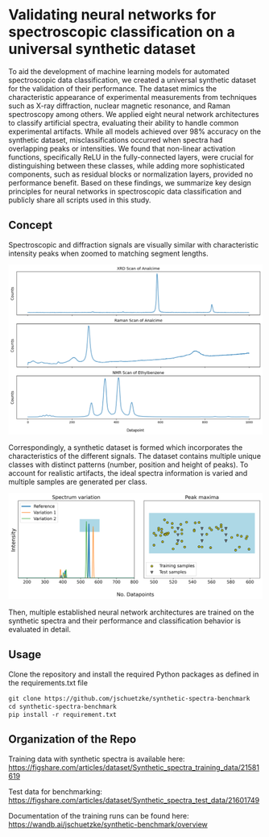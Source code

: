 # Validating neural networks for spectroscopic classification on a universal synthetic dataset
To aid the development of machine learning models for automated spectroscopic data classification, we created a universal synthetic dataset for the validation of their performance.
The dataset mimics the characteristic appearance of experimental measurements from techniques such as X-ray diffraction, nuclear magnetic resonance, and Raman spectroscopy among others.
We applied eight neural network architectures to classify artificial spectra, evaluating their ability to handle common experimental artifacts. 
While all models achieved over 98\% accuracy on the synthetic dataset, misclassifications occurred when spectra had overlapping peaks or intensities. 
We found that non-linear activation functions, specifically ReLU in the fully-connected layers, were crucial for distinguishing between these classes, while adding more sophisticated components, such as residual blocks or normalization layers, provided no performance benefit.
Based on these findings, we summarize key design principles for neural networks in spectroscopic data classification and publicly share all scripts used in this study.

## Concept
Spectroscopic and diffraction signals are visually similar with characteristic intensity peaks when zoomed to matching segment lengths.

![Similarity of spectra and diffraction signals from different techniques](./figures/comparison_spectra_zoom.png)

Correspondingly, a synthetic dataset is formed which incorporates the characteristics of the different signals. The dataset contains multiple unique classes with distinct patterns (number, position and height of peaks). To account for realistic artifacts, the ideal spectra information is varied and multiple samples are generated per class.

![Variants of spectra](./figures/class_variation.png)

Then, multiple established neural network architectures are trained on the synthetic spectra and their performance and classification behavior is evaluated in detail.

## Usage

Clone the repository and install the required Python packages as defined in the requirements.txt file

```
git clone https://github.com/jschuetzke/synthetic-spectra-benchmark
cd synthetic-spectra-benchmark
pip install -r requirement.txt
```

## Organization of the Repo

Training data with synthetic spectra is available here:
https://figshare.com/articles/dataset/Synthetic_spectra_training_data/21581619

Test data for benchmarking:
https://figshare.com/articles/dataset/Synthetic_spectra_test_data/21601749

Documentation of the training runs can be found here:
https://wandb.ai/jschuetzke/synthetic-benchmark/overview
